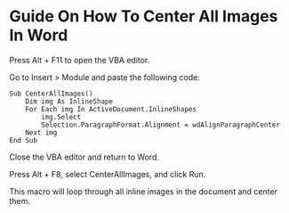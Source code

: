 # Guide On How To Center All Images In Word

Press Alt + F11 to open the VBA editor.

Go to Insert > Module and paste the following code:
```vba
Sub CenterAllImages()
    Dim img As InlineShape
    For Each img In ActiveDocument.InlineShapes
        img.Select
        Selection.ParagraphFormat.Alignment = wdAlignParagraphCenter
    Next img
End Sub
```
Close the VBA editor and return to Word.

Press Alt + F8, select CenterAllImages, and click Run.

This macro will loop through all inline images in the document and center them.
